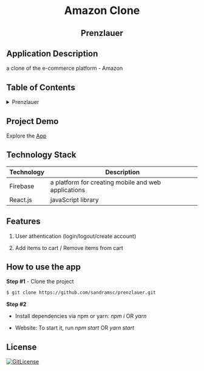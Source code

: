 <!-- PROJECT TITLE -->
  <h1 align="center">Amazon Clone</h1>
 <h2 2 align="center">
    Prenzlauer
    <br />
    </h2>

## Application Description

a clone of the e-commerce platform - Amazon

## Table of Contents

<details>
<summary>Prenzlauer</summary>

- [Application Description](#application-description)
- [Table of Contents](#table-of-contents)
- [Project Demo](#demo)
- [Technology Stack](#technology-stack)
- [Features](#features)
- [How to use the app](#how-to-use-the-app)
- [License](#license)

</details>

## Project Demo

Explore the [App](https://prenzlauer-fad3c.web.app/)

## Technology Stack

| Technology | Description                                         |
| ---------- | --------------------------------------------------- |
| Firebase   | a platform for creating mobile and web applications |
| React.js   | javaScript library                                  |

## Features

1. User athentication (login/logout/create account)

2. Add items to cart / Remove items from cart

## How to use the app

**Step #1** - Clone the project

```bash
$ git clone https://github.com/sandramsc/prenzlauer.git
```

**Step #2**

- Install dependencies via npm or yarn: _npm i_ OR _yarn_

- Website: To start it, run _npm start_ OR _yarn start_

## License

[![GitLicense](https://img.shields.io/badge/License-Apache-magenta.svg)](https://github.com/sandramsc/prenzlauer/blob/main/LICENSE)
